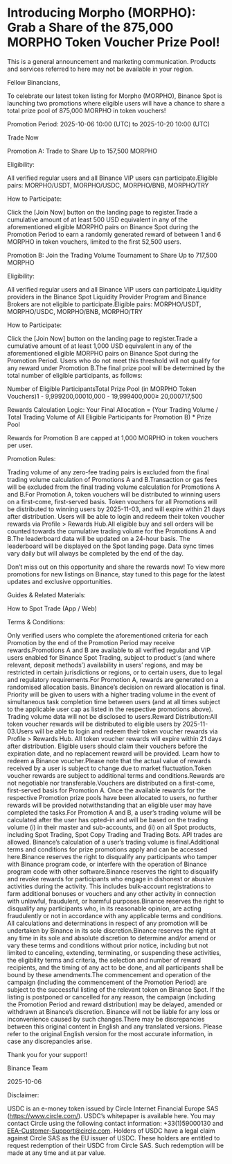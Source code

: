 # Introducing Morpho (MORPHO): Grab a Share of the 875,000 MORPHO Token Voucher Prize Pool!

This is a general announcement and marketing communication. Products and services referred to here may not be available in your region.

Fellow Binancians,

To celebrate our latest token listing for Morpho (MORPHO), Binance Spot is launching two promotions where eligible users will have a chance to share a total prize pool of 875,000 MORPHO in token vouchers! 

Promotion Period: 2025-10-06 10:00 (UTC) to 2025-10-20 10:00 (UTC)

Trade Now

Promotion A: Trade to Share Up to 157,500 MORPHO

Eligibility: 

All verified regular users and all Binance VIP users can participate.Eligible pairs: MORPHO/USDT, MORPHO/USDC, MORPHO/BNB, MORPHO/TRY

How to Participate:

Click the [Join Now] button on the landing page to register.Trade a cumulative amount of at least 500 USD equivalent in any of the aforementioned eligible MORPHO pairs on Binance Spot during the Promotion Period to earn a randomly generated reward of between 1 and 6 MORPHO in token vouchers, limited to the first 52,500 users.

Promotion B: Join the Trading Volume Tournament to Share Up to 717,500 MORPHO

Eligibility: 

All verified regular users and all Binance VIP users can participate.Liquidity providers in the Binance Spot Liquidity Provider Program and Binance Brokers are not eligible to participate.Eligible pairs: MORPHO/USDT, MORPHO/USDC, MORPHO/BNB, MORPHO/TRY

How to Participate:

Click the [Join Now] button on the landing page to register.Trade a cumulative amount of at least 1,000 USD equivalent in any of the aforementioned eligible MORPHO pairs on Binance Spot during the Promotion Period. Users who do not meet this threshold will not qualify for any reward under Promotion B.The final prize pool will be determined by the total number of eligible participants, as follows:

Number of Eligible ParticipantsTotal Prize Pool (in MORPHO Token Vouchers)1 - 9,999200,00010,000 - 19,999400,000≥ 20,000717,500

Rewards Calculation Logic: Your Final Allocation = (Your Trading Volume / Total Trading Volume of All Eligible Participants for Promotion B) * Prize Pool 

Rewards for Promotion B are capped at 1,000 MORPHO in token vouchers per user.

Promotion Rules:

Trading volume of any zero-fee trading pairs is excluded from the final trading volume calculation of Promotions A and B.Transaction or gas fees will be excluded from the final trading volume calculation for Promotions A and B.For Promotion A, token vouchers will be distributed to winning users on a first-come, first-served basis. Token vouchers for all Promotions will be distributed to winning users by 2025-11-03, and will expire within 21 days after distribution. Users will be able to login and redeem their token voucher rewards via Profile > Rewards Hub.All eligible buy and sell orders will be counted towards the cumulative trading volume for the Promotions A and B.The leaderboard data will be updated on a 24-hour basis. The leaderboard will be displayed on the Spot landing page. Data sync times vary daily but will always be completed by the end of the day.

Don’t miss out on this opportunity and share the rewards now! To view more promotions for new listings on Binance, stay tuned to this page for the latest updates and exclusive opportunities.

Guides & Related Materials:

How to Spot Trade (App / Web)

Terms & Conditions:

Only verified users who complete the aforementioned criteria for each Promotion by the end of the Promotion Period may receive rewards.Promotions A and B are available to all verified regular and VIP users enabled for Binance Spot Trading, subject to product's (and where relevant, deposit methods’) availability in users’ regions, and may be restricted in certain jurisdictions or regions, or to certain users, due to legal and regulatory requirements.For Promotion A, rewards are generated on a randomised allocation basis. Binance’s decision on reward allocation is final. Priority will be given to users with a higher trading volume in the event of simultaneous task completion time between users (and at all times subject to the applicable user cap as listed in the respective promotions above). Trading volume data will not be disclosed to users.Reward Distribution:All token voucher rewards will be distributed to eligible users by 2025-11-03.Users will be able to login and redeem their token voucher rewards via Profile > Rewards Hub. All token voucher rewards will expire within 21 days after distribution. Eligible users should claim their vouchers before the expiration date, and no replacement reward will be provided. Learn how to redeem a Binance voucher.Please note that the actual value of rewards received by a user is subject to change due to market fluctuation.Token voucher rewards are subject to additional terms and conditions.Rewards are not negotiable nor transferable.Vouchers are distributed on a first-come, first-served basis for Promotion A. Once the available rewards for the respective Promotion prize pools have been allocated to users, no further rewards will be provided notwithstanding that an eligible user may have completed the tasks.For Promotion A and B, a user’s trading volume will be calculated after the user has opted-in and will be based on the trading volume (i) in their master and sub-accounts, and (ii) on all Spot products, including Spot Trading, Spot Copy Trading and Trading Bots. API trades are allowed. Binance’s calculation of a user’s trading volume is final.Additional terms and conditions for prize promotions apply and can be accessed here.Binance reserves the right to disqualify any participants who tamper with Binance program code, or interfere with the operation of Binance program code with other software.Binance reserves the right to disqualify and revoke rewards for participants who engage in dishonest or abusive activities during the activity. This includes bulk-account registrations to farm additional bonuses or vouchers and any other activity in connection with unlawful, fraudulent, or harmful purposes.Binance reserves the right to disqualify any participants who, in its reasonable opinion, are acting fraudulently or not in accordance with any applicable terms and conditions. All calculations and determinations in respect of any promotion will be undertaken by Binance in its sole discretion.Binance reserves the right at any time in its sole and absolute discretion to determine and/or amend or vary these terms and conditions without prior notice, including but not limited to canceling, extending, terminating, or suspending these activities, the eligibility terms and criteria, the selection and number of reward recipients, and the timing of any act to be done, and all participants shall be bound by these amendments.The commencement and operation of the campaign (including the commencement of the Promotion Period) are subject to the successful listing of the relevant token on Binance Spot. If the listing is postponed or cancelled for any reason, the campaign (including the Promotion Period and reward distribution) may be delayed, amended or withdrawn at Binance’s discretion. Binance will not be liable for any loss or inconvenience caused by such changes.There may be discrepancies between this original content in English and any translated versions. Please refer to the original English version for the most accurate information, in case any discrepancies arise.

Thank you for your support!

Binance Team

2025-10-06

Disclaimer:

USDC is an e-money token issued by Circle Internet Financial Europe SAS (https://www.circle.com/). USDC’s whitepaper is available here. You may contact Circle using the following contact information: +33(1)59000130 and EEA-Customer-Support@circle.com. Holders of USDC have a legal claim against Circle SAS as the EU issuer of USDC. These holders are entitled to request redemption of their USDC from Circle SAS. Such redemption will be made at any time and at par value.